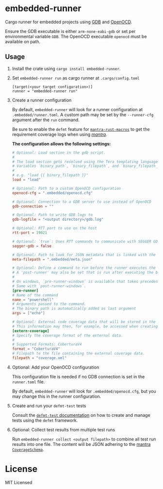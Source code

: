 # embedded-runner

Cargo runner for embedded projects using [GDB](https://www.sourceware.org/gdb/) and [OpenOCD](https://openocd.org/).

Ensure the GDB executable is either `arm-none-eabi-gdb` or set per environmental variable `GDB`.
The OpenOCD executable `openocd` must be available on path.

## Usage

1. Install the crate using `cargo install embedded-runner`.

2. Set `embedded-runner run` as cargo runner at `.cargo/config.toml`

   ```
   [target(<your target configuration>)]
   runner = "embedded-runner run"
   ```

3. Create a runner configuration

   By default, `embedded-runner` will look for a runner configuration at `.embedded/runner.toml`.
   A custom path may be set by the `--runner-cfg` argument after the `run` command.

   Be sure to enable the `defmt` feature for [`mantra-rust-macros`](https://github.com/mhatzl/mantra/tree/main/langs/rust/mantra-rust-macros) to get the requirement coverage logs when using [*mantra*](https://github.com/mhatzl/mantra).

   **The configuration allows the following settings:**

   ```toml
   # Optional: Load section in the gdb script.
   # 
   # The load section gets resolved using the Tera templating language.
   # Variables `binary_path`, `binary_filepath`, and `binary_filepath_noextension` are passed as context.
   #
   # e.g. "load {{ binary_filepath }}"
   load = "load"

   # Optional: Path to a custom OpenOCD configuration
   openocd-cfg = ".embedded/openocd.cfg"

   # Optional: Connection to a GDB server to use instead of OpenOCD
   gdb-connection = ""

   # Optional: Path to write GDB logs to
   gdb-logfile = "<output directory>/gdb.log"

   # Optional: RTT port to use on the host
   rtt-port = 19021

   # Optional: `true`: Uses RTT commands to communicate with SEGGER GDB instead of the `monitor rtt` commands from OpenOCD.
   segger-gdb = false

   # Optional: Path to look for JSON metadata that is linked with the test run.
   meta-filepath = ".embedded/meta.json"

   # Optional: Define a command to run before the runner executes the binary.
   # A 'post-runner' may also be set that is run after executing the binary.
   #
   # On windows, `pre-runner-windows` is available that takes precedence over `pre-runner`.
   # Same with `post-runner-windows`.
   [pre-runner]
   # Name of the command
   name = "powershell"
   # Arguments passed to the command.
   # The binary path is automatically added as last argument 
   args = ["echo"]

   # Optional: External code coverage data that will be stored in the `meta` field of the generated JSON coverage file.
   # This information may then, for example, be accessed when creating reports with mantra (https://github.com/mhatzl/mantra).
   [extern-coverage]
   # Specify the coverage format of the external data.
   #
   # Supported Formats: CoberturaV4
   format = "CoberturaV4"
   # Filepath to the file containing the external coverage data.
   filepath = "coverage.xml"
   ```

4. Optional: Add your OpenOCD configuration

   This configuration file is needed if no GDB connection is set in the `runner.toml` file.

   By default, `embedded-runner` will look for `.embedded/openocd.cfg`,
   but you may change this in the runner configuration.

5. Create and run your `defmt-test` tests

   Consult the [`defmt-test` documentation](https://crates.io/crates/defmt-test) on how to create and manage tests using the `defmt` framework.

6. Optional: Collect test results from multiple test runs

   Run `embedded-runner collect <output filepath>` to combine all test run results into one file.
   The content will be JSON adhering to the [mantra `CoverageSchema`](https://github.com/mhatzl/mantra).

# License

MIT Licensed

